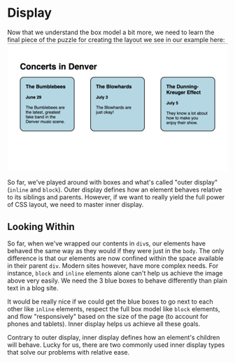 # Display

Now that we understand the box model a bit more, we need to learn the final piece of the puzzle for creating the layout we see in our example here:
![structured website example](../images/structured_website_example.png)

So far, we've played around with boxes and what's called "outer display" (`inline` and `block`). Outer display defines how an element behaves relative to its siblings and parents. However, if we want to really yield the full power of CSS layout, we need to master inner display.

## Looking Within

So far, when we've wrapped our contents in `div`s, our elements have behaved the same way as they would if they were just in the `body`. The only difference is that our elements are now confined within the space available in their parent `div`. Modern sites however, have more complex needs. For instance, `block` and `inline` elements alone can't help us achieve the image above very easily. We need the 3 blue boxes to behave differently than plain text in a blog site.

It would be really nice if we could get the blue boxes to go next to each other like `inline` elements, respect the full box model like `block` elements, and flow "responsively" based on the size of the page (to account for phones and tablets). Inner display helps us achieve all these goals.

Contrary to outer display, inner display defines how an element's children will behave. Lucky for us, there are two commonly used inner display types that solve our problems with relative ease.